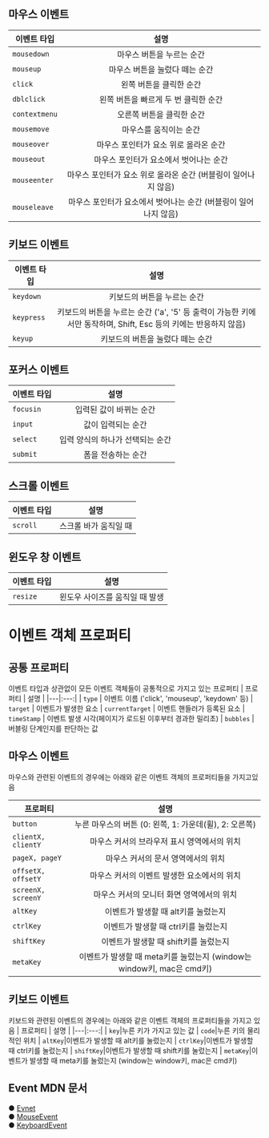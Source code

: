 ## 마우스 이벤트

| 이벤트 타입 | 설명 | 
|---|:---:|
| `mousedown` | 마우스 버튼을 누르는 순간
| `mouseup` | 마우스 버튼을 눌렀다 떼는 순간
| `click` | 왼쪽 버튼을 클릭한 순간
| `dblclick` | 왼쪽 버튼을 빠르게 두 번 클릭한 순간
| `contextmenu` | 오른쪽 버튼을 클릭한 순간
| `mousemove` | 마우스를 움직이는 순간
| `mouseover` | 마우스 포인터가 요소 위로 올라온 순간
| `mouseout` | 마우스 포인터가 요소에서 벗어나는 순간
| `mouseenter` | 마우스 포인터가 요소 위로 올라온 순간 (버블링이 일어나지 않음)
| `mouseleave` | 마우스 포인터가 요소에서 벗어나는 순간 (버블링이 일어나지 않음)

## 키보드 이벤트

| 이벤트 타입 | 설명 | 
|---|:---:|
| `keydown` | 키보드의 버튼을 누르는 순간
| `keypress` | 키보드의 버튼을 누르는 순간 ('a', '5' 등 출력이 가능한 키에서만 동작하며, Shift, Esc 등의 키에는 반응하지 않음)
| `keyup` | 키보드의 버튼을 눌렀다 떼는 순간

## 포커스 이벤트

| 이벤트 타입 | 설명 | 
|---|:---:|
| `focusin` | 입력된 값이 바뀌는 순간
| `input` | 값이 입력되는 순간
| `select` | 입력 양식의 하나가 선택되는 순간
| `submit` | 폼을 전송하는 순간

## 스크롤 이벤트
| 이벤트 타입 | 설명 | 
|---|:---:|
| `scroll` | 스크롤 바가 움직일 때
## 윈도우 창 이벤트
| 이벤트 타입 | 설명 | 
|---|:---:|
| `resize` | 윈도우 사이즈를 움직일 때 발생


# 이벤트 객체 프로퍼티

## 공통 프로퍼티
이벤트 타입과 상관없이 모든 이벤트 객체들이 공통적으로 가지고 있는 프로퍼티
| 프로퍼티 | 설명 | 
|---|:---:|
| `type` | 이벤트 이름 ('click', 'mouseup', 'keydown' 등)
| `target` | 이벤트가 발생한 요소
| `currentTarget` | 이벤트 핸들러가 등록된 요소
| `timeStamp` | 이벤트 발생 시각(페이지가 로드된 이후부터 경과한 밀리초)
| `bubbles` | 버블링 단계인지를 판단하는 값

## 마우스 이벤트
마우스와 관련된 이벤트의 경우에는 아래와 같은 이벤트 객체의 프로퍼티들을 가지고있음

| 프로퍼티 | 설명 | 
|---|:---:|
| `button`|	누른 마우스의 버튼 (0: 왼쪽, 1: 가운데(휠), 2: 오른쪽)
| `clientX, clientY`|마우스 커서의 브라우저 표시 영역에서의 위치
| `pageX, pageY`|마우스 커서의 문서 영역에서의 위치
| `offsetX, offsetY`|마우스 커서의 이벤트 발생한 요소에서의 위치
| `screenX, screenY`|마우스 커서의 모니터 화면 영역에서의 위치
| `altKey`|이벤트가 발생할 때 alt키를 눌렀는지
| `ctrlKey`|이벤트가 발생할 때 ctrl키를 눌렀는지
| `shiftKey`|이벤트가 발생할 때 shift키를 눌렀는지
| `metaKey`|이벤트가 발생할 때 meta키를 눌렀는지 (window는 window키, mac은 cmd키)

## 키보드 이벤트
키보드와 관련된 이벤트의 경우에는 아래와 같은 이벤트 객체의 프로퍼티들을 가지고 있음
| 프로퍼티 | 설명 | 
|---|:---:|
| `key`|누른 키가 가지고 있는 값
| `code`|누른 키의 물리적인 위치
| `altKey`|이벤트가 발생할 때 alt키를 눌렀는지
| `ctrlKey`|이벤트가 발생할 때 ctrl키를 눌렀는지
| `shiftKey`|이벤트가 발생할 때 shift키를 눌렀는지
| `metaKey`|이벤트가 발생할 때 meta키를 눌렀는지 (window는 window키, mac은 cmd키)

## Event MDN 문서 

● [Evnet](https://developer.mozilla.org/en-US/docs/Web/API/Event) <br/>
● [MouseEvent](https://developer.mozilla.org/en-US/docs/Web/API/MouseEvent)<br/>
● [KeyboardEvent](https://developer.mozilla.org/en-US/docs/Web/API/KeyboardEvent)<br/>

